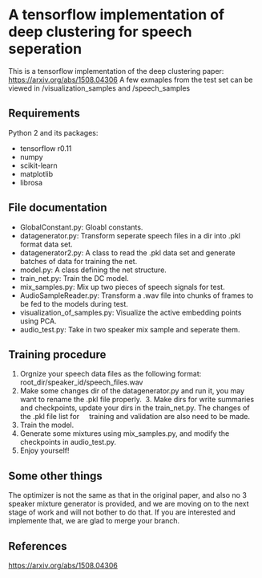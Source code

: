 # A tensorflow implementation of deep clustering for speech seperation
This is a tensorflow implementation of the deep clustering paper: https://arxiv.org/abs/1508.04306
A few exmaples from the test set can be viewed in /visualization_samples and /speech_samples

## Requirements
Python 2 and its packages:
  * tensorflow r0.11
  * numpy
  * scikit-learn
  * matplotlib
  * librosa
  
## File documentation
  * GlobalConstant.py: Gloabl constants.
  * datagenerator.py: Transform seperate speech files in a dir into .pkl format data set.
  * datagenerator2.py: A class to read the .pkl data set and generate batches of data for training the net.
  * model.py: A class defining the net structure.
  * train_net.py: Train the DC model.
  * mix_samples.py: Mix up two pieces of speech signals for test.
  * AudioSampleReader.py: Transform a .wav file into chunks of frames to be fed to the models during test.
  * visualization_of_samples.py: Visualize the active embedding points using PCA.
  * audio_test.py: Take in two speaker mix sample and seperate them.
  
## Training procedure
  1. Orgnize your speech data files as the following format:
      root_dir/speaker_id/speech_files.wav
  2. Make some changes dir of the datagenerator.py and run it, you may want to rename the .pkl file properly.
  3. Make dirs for write summaries and checkpoints, update your dirs in the train_net.py. The changes of the .pkl file list for      training and validation are also need to be made.
  4. Train the model.
  5. Generate some mixtures using mix_samples.py, and modify the checkpoints in audio_test.py.
  6. Enjoy yourself!
  
## Some other things
  The optimizer is not the same as that in the original paper, and also no 3 speaker mixture generator is provided, and we are moving on to the next stage of work and will not bother to do that. If you are interested and implemente that, we are glad to merge your branch.

## References
  https://arxiv.org/abs/1508.04306
  
